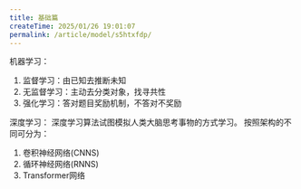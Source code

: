 ```yaml
---
title: 基础篇
createTime: 2025/01/26 19:01:07
permalink: /article/model/s5htxfdp/
---
```


机器学习：
1. 监督学习：由已知去推断未知
2. 无监督学习：主动去分类对象，找寻共性
3. 强化学习：答对题目奖励机制，不答对不奖励

深度学习：
深度学习算法试图模拟人类大脑思考事物的方式学习。
按照架构的不同可分为：
1. 卷积神经网络(CNNS)
2. 循环神经网络(RNNS)
1. Transformer网络